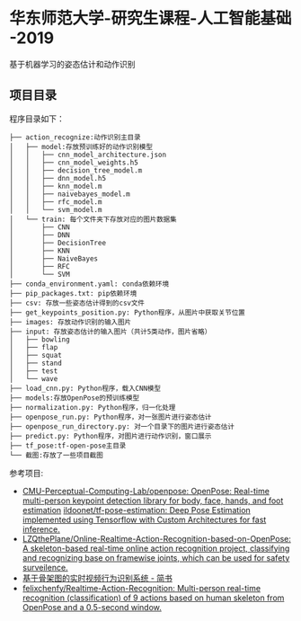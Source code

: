 # 华东师范大学-研究生课程-人工智能基础 -2019
基于机器学习的姿态估计和动作识别

## 项目目录
程序目录如下：
```
├── action_recognize:动作识别主目录
│   ├── model:存放预训练好的动作识别模型
│   │   ├── cnn_model_architecture.json
│   │   ├── cnn_model_weights.h5
│   │   ├── decision_tree_model.m
│   │   ├── dnn_model.h5
│   │   ├── knn_model.m
│   │   ├── naivebayes_model.m
│   │   ├── rfc_model.m
│   │   └── svm_model.m
│   └── train: 每个文件夹下存放对应的图片数据集
│       ├── CNN
│       ├── DNN
│       ├── DecisionTree
│       ├── KNN
│       ├── NaiveBayes
│       ├── RFC
│       └── SVM
├── conda_environment.yaml: conda依赖环境
├── pip_packages.txt: pip依赖环境
├── csv: 存放一些姿态估计得到的csv文件
├── get_keypoints_position.py: Python程序，从图片中获取关节位置
├── images: 存放动作识别的输入图片
├── input: 存放姿态估计的输入图片（共计5类动作，图片省略）
│   ├── bowling
│   ├── flap
│   ├── squat
│   ├── stand
│   ├── test
│   └── wave
├── load_cnn.py: Python程序，载入CNN模型
├── models:存放OpenPose的预训练模型
├── normalization.py: Python程序，归一化处理
├── openpose_run.py: Python程序，对一张图片进行姿态估计
├── openpose_run_directory.py: 对一个目录下的图片进行姿态估计
├── predict.py: Python程序，对图片进行动作识别，窗口展示
├── tf_pose:tf-open-pose主目录
└── 截图:存放了一些项目截图
```

参考项目:
- [CMU-Perceptual-Computing-Lab/openpose: OpenPose: Real-time multi-person keypoint detection library for body, face, hands, and foot estimation](https://github.com/CMU-Perceptual-Computing-Lab/openpose) 
[ildoonet/tf-pose-estimation: Deep Pose Estimation implemented using Tensorflow with Custom Architectures for fast inference.](https://github.com/ildoonet/tf-pose-estimation)
- [LZQthePlane/Online-Realtime-Action-Recognition-based-on-OpenPose: A skeleton-based real-time online action recognition project, classifying and recognizing base on framewise joints, which can be used for safety surveilence.](https://github.com/LZQthePlane/Online-Realtime-Action-Recognition-based-on-OpenPose)
- [基于骨架图的实时视频行为识别系统 - 简书](https://www.jianshu.com/p/733fa86b0d8b)
- [felixchenfy/Realtime-Action-Recognition: Multi-person real-time recognition (classification) of 9 actions based on human skeleton from OpenPose and a 0.5-second window.](https://github.com/felixchenfy/Realtime-Action-Recognition)

